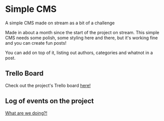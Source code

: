 # Simple CMS
A simple CMS made on stream as a bit of a challenge

Made in about a month since the start of the project on stream.
This simple CMS needs some polish, some styling here and there, but it's working fine and you can create fun posts!

You can add on top of it, listing out authors, categories and whatnot in a post.

## Trello Board
Check out the project's Trello board [here!](https://trello.com/b/S2gdVTdb/simple-cms)

## Log of events on the project
[What are we doing?!](./What%20Are%20We%20Doing.md)
